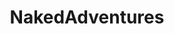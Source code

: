 ---
title: NakedAdventures
crosslinks:
- livven
- holdthemoan
- TeenyGinger
- Jeepsgonewild
- Titscapes
- freedomphotos
- JacquelineDevries
---